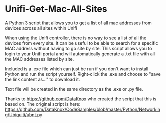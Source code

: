 # Unifi-Get-Mac-All-Sites
A Python 3 script that allows you to get a list of all mac addresses from devices across all sites within Unifi

When using the Unifi controller, there is no way to see a list of all the devices from every site. It can be useful to be able to search for a specific MAC
address without having to go site by site. This script allows you to login to your Unifi portal and will automatically generate a .txt file with all the MAC
addresses listed by site.

Included is a .exe file which can just be run if you don't want to install Python and run the script yourself. Right-click the .exe and choose to "save the link content as..." to download it.

Text file will be created in the same directory as the .exe or .py file.

Thanks to https://github.com/DataKnox who created the script that this is based on. The original script is here: https://github.com/DataKnox/CodeSamples/blob/master/Python/Networking/Ubiquiti/ubnt.py
